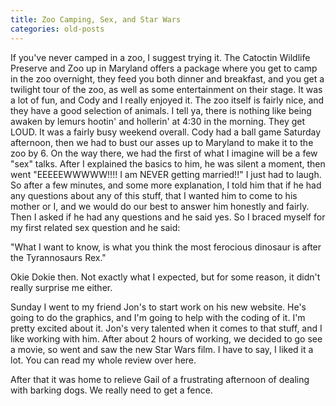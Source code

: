 ```yaml
---
title: Zoo Camping, Sex, and Star Wars
categories: old-posts
---
```

If you've never camped in a zoo, I suggest trying it. The Catoctin Wildlife Preserve and Zoo up in Maryland offers a package where you get to camp in the zoo overnight, they feed you both dinner and breakfast, and you get a twilight tour of the zoo, as well as some entertainment on their stage. It was a lot of fun, and Cody and I really enjoyed it. The zoo itself is fairly nice, and they have a good selection of animals. I tell ya, there is nothing like being awaken by lemurs hootin' and hollerin' at 4:30 in the morning. They get LOUD.
	<!--more-->
It was a fairly busy weekend overall. Cody had a ball game Saturday afternoon, then we had to bust our asses up to Maryland to make it to the zoo by 6. On the way there, we had the first of what I imagine will be a few "sex" talks. After I explained the basics to him, he was silent a moment, then went "EEEEEWWWWW!!!! I am NEVER getting married!!" I just had to laugh. So after a few minutes, and some more explanation, I told him that if he had any questions about any of this stuff, that I wanted him to come to his mother or I, and we would do our best to answer him honestly and fairly. Then I asked if he had any questions and he said yes. So I braced myself for my first related sex question and he said:

"What I want to know, is what you think the most ferocious dinosaur is after the Tyrannosaurs Rex."

Okie Dokie then. Not exactly what I expected, but for some reason, it didn't really surprise me either.

Sunday I went to my friend Jon's to start work on his new website. He's going to do the graphics, and I'm going to help with the coding of it. I'm pretty excited about it. Jon's very talented when it comes to that stuff, and I like working with him. After about 2 hours of working, we decided to go see a movie, so went and saw the new Star Wars film. I have to say, I liked it a lot. You can read my whole review over here.

After that it was home to relieve Gail of a frustrating afternoon of dealing with barking dogs. We really need to get a fence.